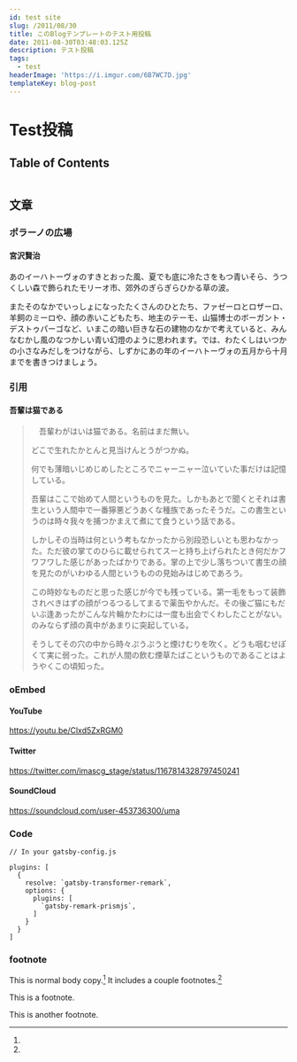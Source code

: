 ```yaml
---
id: test site
slug: /2011/08/30
title: このBlogテンプレートのテスト用投稿
date: 2011-08-30T03:48:03.125Z
description: テスト投稿
tags:
  - test
headerImage: 'https://i.imgur.com/6B7WC7D.jpg'
templateKey: blog-post
---
```


# Test投稿

## Table of Contents

```toc

```

## 文章

### ポラーノの広場

#### 宮沢賢治

あのイーハトーヴォのすきとおった風、夏でも底に冷たさをもつ青いそら、うつくしい森で飾られたモリーオ市、郊外のぎらぎらひかる草の波。

またそのなかでいっしょになったたくさんのひとたち、ファゼーロとロザーロ、羊飼のミーロや、顔の赤いこどもたち、地主のテーモ、山猫博士のボーガント・デストゥパーゴなど、いまこの暗い巨きな石の建物のなかで考えていると、みんなむかし風のなつかしい青い幻燈のように思われます。では、わたくしはいつかの小さなみだしをつけながら、しずかにあの年のイーハトーヴォの五月から十月までを書きつけましょう。

### 引用

#### 吾輩は猫である

> 　吾輩わがはいは猫である。名前はまだ無い。 
> 
> どこで生れたかとんと見当けんとうがつかぬ。
> 
> 何でも薄暗いじめじめしたところでニャーニャー泣いていた事だけは記憶している。
> 
> 吾輩はここで始めて人間というものを見た。しかもあとで聞くとそれは書生という人間中で一番獰悪どうあくな種族であったそうだ。この書生というのは時々我々を捕つかまえて煮にて食うという話である。
> 
> しかしその当時は何という考もなかったから別段恐しいとも思わなかった。ただ彼の掌てのひらに載せられてスーと持ち上げられたとき何だかフワフワした感じがあったばかりである。掌の上で少し落ちついて書生の顔を見たのがいわゆる人間というものの見始みはじめであろう。
> 
> この時妙なものだと思った感じが今でも残っている。第一毛をもって装飾されべきはずの顔がつるつるしてまるで薬缶やかんだ。その後ご猫にもだいぶ逢あったがこんな片輪かたわには一度も出会でくわしたことがない。のみならず顔の真中があまりに突起している。
> 
> そうしてその穴の中から時々ぷうぷうと煙けむりを吹く。どうも咽むせぽくて実に弱った。これが人間の飲む煙草たばこというものであることはようやくこの頃知った。

### oEmbed

#### YouTube

https://youtu.be/Clxd5ZxRGM0

#### Twitter

https://twitter.com/imascg_stage/status/1167814328797450241

#### SoundCloud

https://soundcloud.com/user-453736300/uma

### Code

```javascript{numberLines: 5}{1,5-9}
// In your gatsby-config.js

plugins: [
  {
    resolve: `gatsby-transformer-remark`,
    options: {
      plugins: [
        `gatsby-remark-prismjs`,
      ]
    }
  }
]
```

### footnote

This is normal body copy.[^also] It includes a couple footnotes.[^thing]

[^also]:
  This is a footnote.

[^thing]:
  This is another footnote.
